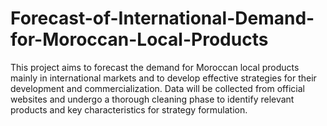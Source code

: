 # Forecast-of-International-Demand-for-Moroccan-Local-Products
This project aims to forecast the demand for Moroccan local products mainly in international markets and to develop effective strategies for their development and commercialization. Data will be collected from official websites and undergo a thorough cleaning phase to identify relevant products and key characteristics for strategy formulation.

